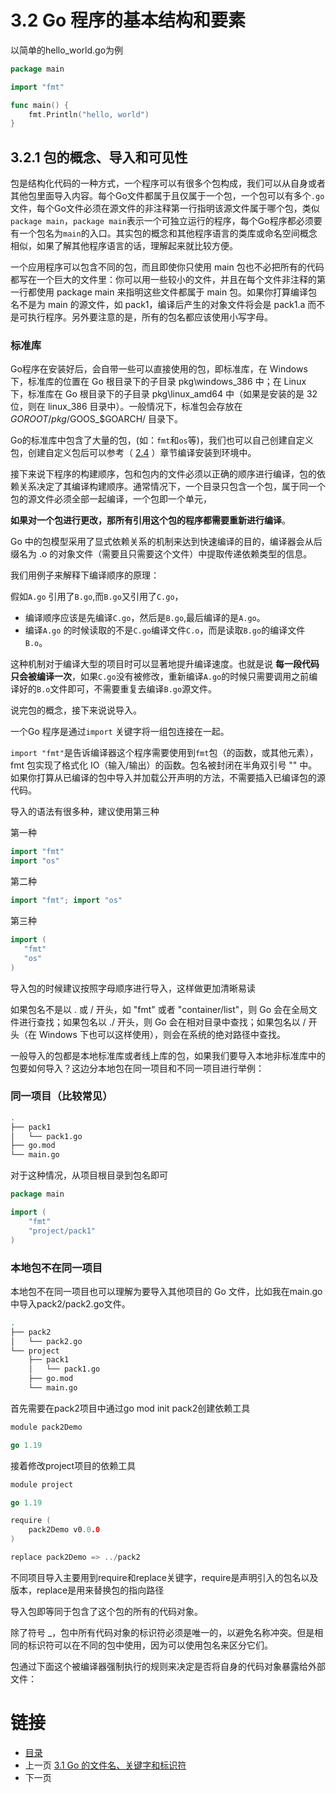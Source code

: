 # 3.2 Go 程序的基本结构和要素

以简单的hello_world.go为例
```go
package main

import "fmt"

func main() {
	fmt.Println("hello, world")
}
```
## 3.2.1 包的概念、导入和可见性
包是结构化代码的一种方式，一个程序可以有很多个包构成，我们可以从自身或者其他包里面导入内容。每个Go文件都属于且仅属于一个包，一个包可以有多个`.go`文件，每个Go文件必须在源文件的非注释第一行指明该源文件属于哪个包，类似`package main`，`package main`表示一个可独立运行的程序，每个Go程序都必须要有一个包名为`main`的入口。其实包的概念和其他程序语言的类库或命名空间概念相似，如果了解其他程序语言的话，理解起来就比较方便。

一个应用程序可以包含不同的包，而且即使你只使用 main 包也不必把所有的代码都写在一个巨大的文件里：你可以用一些较小的文件，并且在每个文件非注释的第一行都使用 package main 来指明这些文件都属于 main 包。如果你打算编译包名不是为 main 的源文件，如 pack1，编译后产生的对象文件将会是 pack1.a 而不是可执行程序。另外要注意的是，所有的包名都应该使用小写字母。

### 标准库
Go程序在安装好后，会自带一些可以直接使用的包，即标准库，在 Windows 下，标准库的位置在 Go 根目录下的子目录 pkg\windows_386 中；在 Linux 下，标准库在 Go 根目录下的子目录 pkg\linux_amd64 中（如果是安装的是 32 位，则在 linux_386 目录中）。一般情况下，标准包会存放在 $GOROOT/pkg/$GOOS_$GOARCH/ 目录下。

Go的标准库中包含了大量的包，(如：`fmt`和`os`等)，我们也可以自己创建自定义包，创建自定义包后可以参考（ [2.4](2-4.md) ）章节编译安装到环境中。

接下来说下程序的构建顺序，包和包内的文件必须以正确的顺序进行编译，包的依赖关系决定了其编译构建顺序。通常情况下，一个目录只包含一个包，属于同一个包的源文件必须全部一起编译，一个包即一个单元，

**如果对一个包进行更改，那所有引用这个包的程序都需要重新进行编译**。

Go 中的包模型采用了显式依赖关系的机制来达到快速编译的目的，编译器会从后缀名为 .o 的对象文件（需要且只需要这个文件）中提取传递依赖类型的信息。

我们用例子来解释下编译顺序的原理：

假如`A.go` 引用了`B.go`,而`B.go`又引用了`C.go`，
- 编译顺序应该是先编译`C.go`，然后是`B.go`,最后编译的是`A.go`。
- 编译`A.go` 的时候读取的不是`C.go`编译文件`C.o`，而是读取`B.go`的编译文件`B.o`。

这种机制对于编译大型的项目时可以显著地提升编译速度。也就是说 **每一段代码只会被编译一次**，如果`C.go`没有被修改，重新编译`A.go`的时候只需要调用之前编译好的`B.o`文件即可，不需要重复去编译`B.go`源文件。

说完包的概念，接下来说说导入。

一个Go 程序是通过`import` 关键字将一组包连接在一起。

`import "fmt"`是告诉编译器这个程序需要使用到`fmt`包（的函数，或其他元素），fmt 包实现了格式化 IO（输入/输出）的函数。包名被封闭在半角双引号 "" 中。如果你打算从已编译的包中导入并加载公开声明的方法，不需要插入已编译包的源代码。

导入的语法有很多种，建议使用第三种

第一种
```go
import "fmt"
import "os"
```

第二种
```go
import "fmt"; import "os"
```
第三种
```go
import (
   "fmt"
   "os"
)
```

导入包的时候建议按照字母顺序进行导入，这样做更加清晰易读

如果包名不是以 . 或 / 开头，如 "fmt" 或者 "container/list"，则 Go 会在全局文件进行查找；如果包名以 ./ 开头，则 Go 会在相对目录中查找；如果包名以 / 开头（在 Windows 下也可以这样使用），则会在系统的绝对路径中查找。

一般导入的包都是本地标准库或者线上库的包，如果我们要导入本地非标准库中的包要如何导入？这边分本地包在同一项目和不同一项目进行举例：
### 同一项目（比较常见）
```bash
.
├── pack1
│   └── pack1.go
├── go.mod
└── main.go
```
对于这种情况，从项目根目录到包名即可
```go
package main

import (
	"fmt"
	"project/pack1"
)
```
### 本地包不在同一项目
本地包不在同一项目也可以理解为要导入其他项目的 Go 文件，比如我在main.go中导入pack2/pack2.go文件。
```bash
.
├── pack2
│   └── pack2.go
└── project
    ├── pack1
    │   └── pack1.go
    ├── go.mod
    └── main.go

```
首先需要在pack2项目中通过go mod init pack2创建依赖工具
```go
module pack2Demo

go 1.19
```

接着修改project项目的依赖工具
```go
module project

go 1.19

require (
	pack2Demo v0.0.0
)

replace pack2Demo => ../pack2
```
不同项目导入主要用到require和replace关键字，require是声明引入的包名以及版本，replace是用来替换包的指向路径

导入包即等同于包含了这个包的所有的代码对象。

除了符号 _，包中所有代码对象的标识符必须是唯一的，以避免名称冲突。但是相同的标识符可以在不同的包中使用，因为可以使用包名来区分它们。

包通过下面这个被编译器强制执行的规则来决定是否将自身的代码对象暴露给外部文件：






# 链接
* [目录](./directory.md)
* 上一页 [3.1 Go 的文件名、关键字和标识符](3-1.md)
* 下一页 